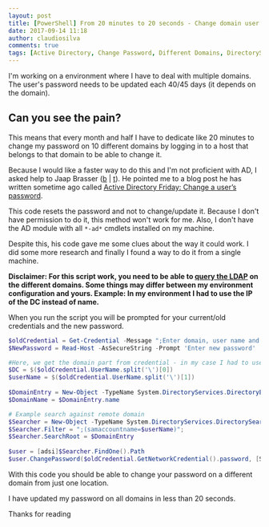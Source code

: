 ```yaml
---
layout: post
title: [PowerShell] From 20 minutes to 20 seconds - Change domain user password on multiple domains without login into each one
date: 2017-09-14 11:18
author: claudiosilva
comments: true
tags: [Active Directory, Change Password, Different Domains, DirectorySearcher, LDAP, PowerShell, PowerShell Tip, Scripting]
---
```

I'm working on a environment where I have to deal with multiple domains.
The user's password needs to be updated each 40/45 days (it depends on the domain).

<h2>Can you see the pain?</h2>
This means that every month and half I have to dedicate like 20 minutes to change my password on 10 different domains by logging in to a host that belongs to that domain to be able to change it.

Because I would like a faster way to do this and I'm not proficient with AD, I asked help to Jaap Brasser (<a href="http://www.jaapbrasser.com">b</a> \| <a href="http://@Jaap_Brasser">t</a>). He pointed me to a blog post he has written sometime ago called <a href="http://www.jaapbrasser.com/active-directory-friday-change-user-password/" target="_blank" rel="noopener">Active Directory Friday: Change a user’s password</a>.

This code resets the password and not to change/update it. Because I don't have permission to do it, this method won't work for me. Also, I don't have the AD module with all `*-ad*` cmdlets installed on my machine.

Despite this, his code gave me some clues about the way it could work. I did some more research and finally I found a way to do it from a single machine.

<strong>Disclaimer: For this script work, you need to be able to <a href="https://technet.microsoft.com/en-us/library/aa996205%28v=exchg.65%29.aspx?f=255&amp;MSPPError=-2147217396" target="_blank">query the LDAP</a> on the different domains. Some things may differ between my environment configuration and yours. Example: In my environment I had to use the IP of the DC instead of name.</strong>

When you run the script you will be prompted for your current/old credentials and the new password.

``` powershell
$oldCredential = Get-Credential -Message ";Enter domain, user name and old password";
$NewPassword = Read-Host -AsSecureString -Prompt 'Enter new password'

#Here, we get the domain part from credential - in my case I had to use the IP
$DC = $($oldCredential.UserName.split('\')[0])
$userName = $($oldCredential.UserName.split('\')[1])
 
$DomainEntry = New-Object -TypeName System.DirectoryServices.DirectoryEntry ";LDAP://$DC"; ,$oldCredential.UserName,$($oldCredential.GetNetworkCredential().password)
$DomainName = $DomainEntry.name

# Example search against remote domain
$Searcher = New-Object -TypeName System.DirectoryServices.DirectorySearcher
$Searcher.Filter = ";(samaccountname=$userName)";
$Searcher.SearchRoot = $DomainEntry
 
$user = [adsi]$Searcher.FindOne().Path
$user.ChangePassword($oldCredential.GetNetworkCredential().password, [System.Runtime.InteropServices.Marshal]::PtrToStringAuto([System.Runtime.InteropServices.Marshal]::SecureStringToBSTR($NewPassword)))
```

With this code you should be able to change your password on a different domain from just one location.

I have updated my password on all domains in less than 20 seconds.

Thanks for reading

